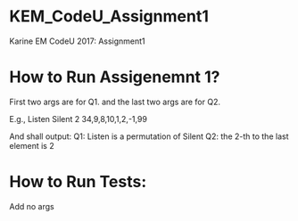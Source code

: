 # KEM_CodeU_Assignment1
Karine EM CodeU 2017: Assignment1

# How to Run Assigenemnt 1?
First two args are for Q1. and the last two args are for Q2.

E.g.,
Listen Silent 2 34,9,8,10,1,2,-1,99

And shall output:
Q1: Listen is a permutation of Silent
Q2: the 2-th to the last element is 2

# How to Run Tests: 
Add no args
